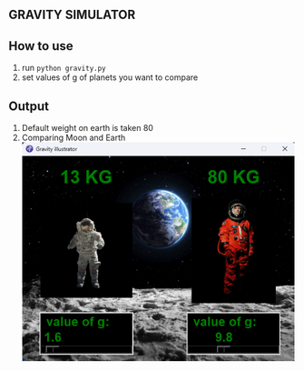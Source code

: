 ## GRAVITY SIMULATOR

## How to use

1. run `python gravity.py`
2. set values of g of planets you want to compare

## Output
1. Default weight on earth is taken 80
2. Comparing Moon and Earth<br/>
![op](https://raw.githubusercontent.com/kushal997-das/Project-Guidance/main/Desktop%20Application/Basic/Python/Gravity/demo.png)




